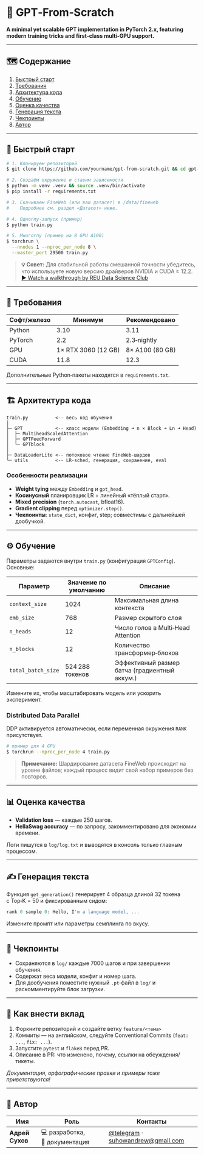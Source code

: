 # 🧠 GPT‑From‑Scratch

**A minimal yet scalable GPT implementation in PyTorch 2.x, featuring modern training tricks and first‑class multi‑GPU support.**

---

## 🗺️ Содержание

1. [Быстрый старт](#-быстрый-старт)
2. [Требования](#-требования)
3. [Архитектура кода](#-архитектура-кода)
4. [Обучение](#-обучение)
5. [Оценка качества](#-оценка-качества)
6. [Генерация текста](#-генерация-текста)
7. [Чекпоинты](#-чекпоинты)
8. [Автор](#-автор)

---

## 🚀 Быстрый старт

```bash
# 1. Клонируем репозиторий
$ git clone https://github.com/yourname/gpt-from-scratch.git && cd gpt-from-scratch

# 2. Создаём окружение и ставим зависимости
$ python -m venv .venv && source .venv/bin/activate
$ pip install -r requirements.txt

# 3. Скачиваем FineWeb (или ваш датасет) в /data/fineweb
#    Подробнее см. раздел «Датасет» ниже.

# 4. Одногпу‑запуск (пример)
$ python train.py

# 5. Многогпу (пример на 8 GPU A100)
$ torchrun \
  --nnodes 1 --nproc_per_node 8 \
  --master_port 29500 train.py
```

> **💡 Совет:** Для стабильной работы смешанной точности убедитесь, что используете новую версию драйверов NVIDIA и CUDA ≥ 12.2.
> [▶️ Watch a walkthrough by REU Data Science Club](https://www.youtube.com/watch?v=MN6w0lJVmHU)


---

## 🧩 Требования

| Софт/железо | Минимум             | Рекомендовано   |
| ----------- | ------------------- | --------------- |
| Python      | 3.10                | 3.11            |
| PyTorch     | 2.2                 | 2.3‑nightly     |
| GPU         | 1× RTX 3060 (12 GB) | 8× A100 (80 GB) |
| CUDA        | 11.8                | 12.3            |

Дополнительные Python‑пакеты находятся в `requirements.txt`.

---

## 🏗️ Архитектура кода

```
train.py          <-- весь код обучения
│
├─ GPT            <-- класс модели (Embedding ➜ n × Block ➜ Ln ➜ Head)
│  ├─ MultiheadScaledAttention
│  ├─ GPTFeedForward
│  └─ GPTblock
│
├─ DataLoaderLite <-- потоковое чтение FineWeb‑шардов
└─ utils          <-- LR‑sched, генерация, сохранение, eval
```

### Особенности реализации

* **Weight tying** между `Embedding` и `gpt_head`.
* **Косинусный** планировщик LR + линейный «тёплый старт».
* **Mixed precision** (`torch.autocast`, bfloat16).
* **Gradient clipping** перед `optimizer.step()`.
* **Чекпоинты**: `state_dict`, конфиг, step; совместимы с дальнейшей дообучкой.

---

## ⚙️ Обучение

Параметры задаются внутри `train.py` (конфигурация `GPTConfig`). Основные:

| Параметр           | Значение по умолчанию | Описание                                      |
| ------------------ | --------------------- | --------------------------------------------- |
| `context_size`     | 1024                  | Максимальная длина контекста                  |
| `emb_size`         | 768                   | Размер скрытого слоя                          |
| `n_heads`          | 12                    | Число голов в Multi‑Head Attention            |
| `n_blocks`         | 12                    | Количество трансформер‑блоков                 |
| `total_batch_size` | 524 288 токенов       | Эффективный размер батча (градиентный аккум.) |

Измените их, чтобы масштабировать модель или ускорить эксперимент.

### Distributed Data Parallel

DDP активируется автоматически, если переменная окружения `RANK` присутствует.

```bash
# пример для 4 GPU
$ torchrun --nproc_per_node 4 train.py
```

> **Примечание:** Шардирование датасета FineWeb происходит на уровне файлов; каждый процесс видит свой набор примеров без повторов.

---

## 📊 Оценка качества

* **Validation loss** — каждые 250 шагов.
* **HellaSwag accuracy** — по запросу, закомментировано для экономии времени.

Логи пишутся в `log/log.txt` и выводятся в консоль только главным процессом.

---

## ✍️ Генерация текста

Функция `get_generation()` генерирует 4 образца длиной 32 токена с Top‑K = 50 и фиксированным сидом:

```python
rank 0 sample 0: Hello, I'm a language model, ...
```

Измените промпт или параметры семплинга по вкусу.

---

## 💾 Чекпоинты

* Сохраняются в `log/` каждые 7000 шагов и при завершении обучения.
* Содержат веса модели, конфиг и номер шага.
* Для дообучения поместите нужный `.pt`‑файл в `log/` и раскомментируйте блок загрузки.

---

## 🙌 Как внести вклад

1. Форкните репозиторий и создайте ветку `feature/<тема>`
2. Коммиты — на английском, следуйте Conventional Commits (`feat: ...`, `fix: ...`).
3. Запустите `pytest` и `flake8` перед PR.
4. Описание в PR: что изменено, почему, ссылки на обсуждения/тикеты.

*Документация, орфографические правки и примеры тоже приветствуются!*

---

## 👤 Автор

| Имя             | Роль                           | Контакты                                                                                  |
| --------------- | ------------------------------ | ----------------------------------------------------------------------------------------- |
| **Адрей Сухов** | 💻 разработка, 📝 документация | [@telegram](https://t.me/suhowandrew) · [suhowandrew@gmail.com](mailto:suhowandrew@gmail.com) |



